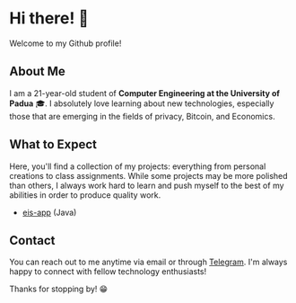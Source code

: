 # Hi there! 👋

Welcome to my Github profile! 

## About Me

I am a 21-year-old student of **Computer Engineering at the University of Padua** 🎓. I absolutely love learning about new technologies, especially those that are emerging in the fields of privacy, Bitcoin, and Economics.

## What to Expect

Here, you'll find a collection of my projects: everything from personal creations to class assignments. While some projects may be more polished than others, I always work hard to learn and push myself to the best of my abilities in order to produce quality work.

  - [eis-app](https://github.com/cooparo/eis-app.git) (Java)

## Contact

You can reach out to me anytime via email or through [Telegram](https://t.me/paro_t). I'm always happy to connect with fellow technology enthusiasts! 

Thanks for stopping by! 😁
